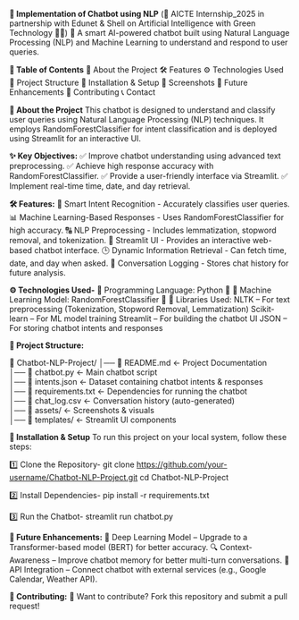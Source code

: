 **🤖 Implementation of Chatbot using NLP** (🚀 AICTE Internship_2025 in partnership with Edunet & Shell on Artificial Intelligence with Green Technology 🌱🤖)
🔹 A smart AI-powered chatbot built using Natural Language Processing (NLP) and Machine Learning to understand and respond to user queries.

**📌 Table of Contents**
📜 About the Project
🛠️ Features
⚙️ Technologies Used
📂 Project Structure
🚀 Installation & Setup
📸 Screenshots
📌 Future Enhancements
🤝 Contributing
📞 Contact

**📜 About the Project**
This chatbot is designed to understand and classify user queries using Natural Language Processing (NLP) techniques. It employs RandomForestClassifier for intent classification and is deployed using Streamlit for an interactive UI.

**✨ Key Objectives:**
✅ Improve chatbot understanding using advanced text preprocessing.
✅ Achieve high response accuracy with RandomForestClassifier.
✅ Provide a user-friendly interface via Streamlit.
✅ Implement real-time time, date, and day retrieval.

**🛠️ Features:**
🚀 Smart Intent Recognition - Accurately classifies user queries.
📊 Machine Learning-Based Responses - Uses RandomForestClassifier for high accuracy.
🔠 NLP Preprocessing - Includes lemmatization, stopword removal, and tokenization.
🎨 Streamlit UI - Provides an interactive web-based chatbot interface.
🕒 Dynamic Information Retrieval - Can fetch time, date, and day when asked.
📁 Conversation Logging - Stores chat history for future analysis.

**⚙️ Technologies Used-**
🔹 Programming Language: Python 🐍
🔹 Machine Learning Model: RandomForestClassifier 🌲
🔹 Libraries Used:
    NLTK – For text preprocessing (Tokenization, Stopword Removal, Lemmatization)
    Scikit-learn – For ML model training
    Streamlit – For building the chatbot UI
    JSON – For storing chatbot intents and responses

**📂 Project Structure:**

📂 Chatbot-NLP-Project/
│── 📜 README.md              <- Project Documentation  
│── 📂 chatbot.py             <- Main chatbot script  
│── 📂 intents.json           <- Dataset containing chatbot intents & responses  
│── 📂 requirements.txt       <- Dependencies for running the chatbot  
│── 📂 chat_log.csv           <- Conversation history (auto-generated)  
│── 📂 assets/                <- Screenshots & visuals  
│── 📂 templates/             <- Streamlit UI components  

**🚀 Installation & Setup**
To run this project on your local system, follow these steps:

1️⃣ Clone the Repository-
git clone https://github.com/your-username/Chatbot-NLP-Project.git
cd Chatbot-NLP-Project

2️⃣ Install Dependencies-
pip install -r requirements.txt

3️⃣ Run the Chatbot-
streamlit run chatbot.py

**📌 Future Enhancements:**
🚀 Deep Learning Model – Upgrade to a Transformer-based model (BERT) for better accuracy.
🔍 Context-Awareness – Improve chatbot memory for better multi-turn conversations.
📡 API Integration – Connect chatbot with external services (e.g., Google Calendar, Weather API).

**🤝 Contributing:**
🔹 Want to contribute? Fork this repository and submit a pull request!

